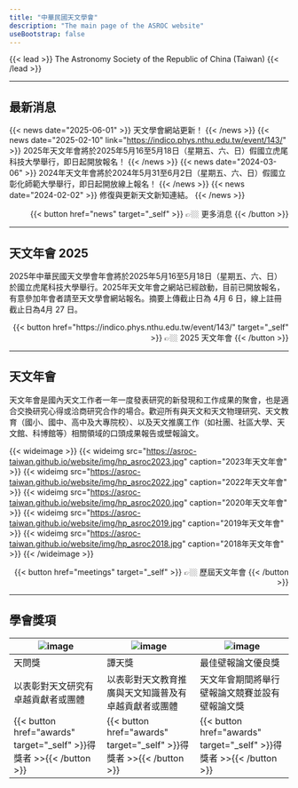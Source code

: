 ```yaml
---
title: "中華民國天文學會"
description: "The main page of the ASROC website"
useBootstrap: false
---
```


{{< lead >}}
The Astronomy Society of the Republic of China (Taiwan)
{{< /lead >}}

---
## 最新消息

{{< news date="2025-06-01" >}} 天文學會網站更新！ {{< /news >}}
{{< news date="2025-02-10" link="https://indico.phys.nthu.edu.tw/event/143/" >}} 2025年天文年會將於2025年5月16至5月18日（星期五、六、日）假國立虎尾科技大學舉行，即日起開放報名！ {{< /news >}} 
{{< news date="2024-03-06" >}} 2024年天文年會將於2024年5月31至6月2日（星期五、六、日）假國立彰化師範大學舉行，即日起開放線上報名！ {{< /news >}}
{{< news date="2024-02-02" >}} 修復與更新天文新知連結。 {{< /news >}}


<div style="text-align: right;">
{{< button href="news" target="_self" >}}
👉🏼 更多消息
{{< /button >}}
</div>

---
## 天文年會 2025

2025年中華民國天文學會年會將於2025年5月16至5月18日（星期五、六、日）於國立虎尾科技大學舉行。2025年天文年會之網站已經啟動，目前已開放報名，有意參加年會者請至天文學會網站報名。摘要上傳截止日為 4月 6 日，線上註冊截止日為4月 27 日。

<div style="text-align: right;">
{{< button href="https://indico.phys.nthu.edu.tw/event/143/" target="_self" >}}
👉🏼 2025 天文年會
{{< /button >}}
</div>

---

<!--{{< alpine-demo >}}-->
## 天文年會

天文年會是國內天文工作者一年一度發表研究的新發現和工作成果的聚會，也是適合交換研究心得或洽商研究合作的場合。歡迎所有與天文和天文物理研究、天文教育（國小、國中、高中及大專院校）、以及天文推廣工作（如社團、社區大學、天文館、科博館等）相關領域的口頭成果報告或壁報論文。

{{< wideimage >}}
{{< wideimg src="https://asroc-taiwan.github.io/website/img/hp_asroc2023.jpg" caption="2023年天文年會" >}}
{{< wideimg src="https://asroc-taiwan.github.io/website/img/hp_asroc2022.jpg" caption="2022年天文年會" >}}
{{< wideimg src="https://asroc-taiwan.github.io/website/img/hp_asroc2020.jpg" caption="2020年天文年會" >}}
{{< wideimg src="https://asroc-taiwan.github.io/website/img/hp_asroc2019.jpg" caption="2019年天文年會" >}}
{{< wideimg src="https://asroc-taiwan.github.io/website/img/hp_asroc2018.jpg" caption="2018年天文年會" >}}
{{< /wideimage >}}


<!--The description of 天文年會 has moved to layouts/partials/slideshow.html -->
<!---
{{< slideshow
    id="asrocCarousel"
    title="天文年會"
    description="這是國內天文工作者一年一度發表研究的新發現和工作成果的聚會，也是適合交換研究心得或洽商研究合作的場合。歡迎所有與天文和天文物理研究、天文教育（國小、國中、高中及大專院校）、以及天文推廣工作（如社團、社區大學、天文館、科博館等）相關領域的口頭成果報告或壁報論文。"
>}}
  
  {{< slide src="/img/hp_asroc2023.jpg" caption="2023年天文年會" >}}
  {{< slide src="/img/hp_asroc2022.jpg" caption="2022年天文年會" >}}
  {{< slide src="/img/hp_asroc2020.jpg" caption="2020年天文年會" >}}
{{< /slideshow >}}
--->



<div style="text-align: right;">
{{< button href="meetings" target="_self" >}}
👉🏼 歷屆天文年會
{{< /button >}}
</div>

---

## 學會獎項

<div class="not-prose flex justify-center">
<table class="table-auto text-center">
  <thead>
    <tr>
      <th style="width: 33.33%;"><img src="https://asroc-taiwan.github.io/website/img/award_HeavenQuest.png" alt="image" class="w-14 h-14 object-cover rounded-full"></th>
      <th style="width: 33.33%;"><img src="https://asroc-taiwan.github.io/website/img/award_HeavenTalk.png" alt="image" class="w-14 h-14 object-cover rounded-full"></th>
      <th style="width: 33.33%;"><img src="https://asroc-taiwan.github.io/website/img/award_BestPoster.png" alt="image" class="w-14 h-14 object-cover rounded-full"></th>
    </tr>
  </thead>
  <tbody>
    <tr>
      <td> <div class="text-xl font-bold">天問獎</div></td>
      <td> <div class="text-xl font-bold">譚天獎</div></td>
      <td> <div class="text-xl font-bold">最佳壁報論文優良獎</div></td>
    </tr>
    <tr>
      <td>以表彰對天文研究有卓越貢獻者或團體</td>
      <td>以表彰對天文教育推廣與天文知識普及有卓越貢獻者或團體</td>
      <td>天文年會期間將舉行壁報論文競賽並設有壁報論文獎</td>
    </tr>
    <tr>
      <td>{{< button href="awards" target="_self" >}}得獎者 >>{{< /button >}}</td>
      <td>{{< button href="awards" target="_self" >}}得獎者 >>{{< /button >}}</td>
      <td>{{< button href="awards" target="_self" >}}得獎者 >>{{< /button >}}</td>
    </tr>
  </tbody>
</table>
</div>

<!---
| <img src="img/award_HeavenQuest.png" alt="image" class="w-16 h-16 object-cover rounded-full"> | <img src="img/award_HeavenTalk.png" alt="image" class="w-16 h-16 object-cover rounded-full"> | <img src="img/award_BestPoster.png" alt="image" class="w-16 h-16 object-cover rounded-full"> |
| :---: | :---: | :---: |
| <h2>天問獎</h2> | <h2>譚天獎</h2> | <h2>最佳壁報論文優良獎</h2> |
| 以表彰對天文研究有卓越貢獻者或團體 | 以表彰對天文教育推廣與天文知識普及有卓越貢獻者或團體 | 天文年會期間將舉行壁報論文競賽並設有壁報論文獎 |
| {{< button href="awards" target="_self" >}}得獎者 >>{{< /button >}} | {{< button href="awards" target="_self" >}}得獎者 >>{{< /button >}}| {{< button href="awards" target="_self" >}}得獎者 >>{{< /button >}}|
--->

<!---
{{< threecolumns >}}
  {{< columnitem
      image="/img/award_HeavenQuest.png"
      title="天問獎"
      description="以表彰對天文研究有卓越貢獻者或團體"
  >}}
    {{< button href="awards" target="_self" >}}
      得獎者 >>
    {{< /button >}}
  {{< /columnitem >}}

  {{< columnitem
      image="/img/award_HeavenTalk.png"
      title="譚天獎"
      description="以表彰對天文教育推廣與天文知識普及有卓越貢獻者或團體"
  >}}
    {{< button href="awards" target="_self" >}}
      得獎者 >>
    {{< /button >}}
  {{< /columnitem >}}

  {{< columnitem
      image="/img/award_BestPoster.png"
      title="最佳壁報論文優良獎"
      description="天文年會期間將舉行壁報論文競賽並設有壁報論文獎"
  >}}
    {{< button href="awards" target="_self" >}}
      得獎者 >>
    {{< /button >}}
  {{< /columnitem >}}
{{< /threecolumns >}}
--->

